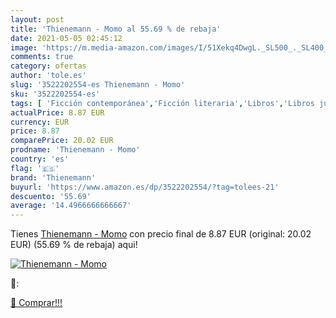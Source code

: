 ```yaml
---
layout: post
title: 'Thienemann - Momo al 55.69 % de rebaja'
date: 2021-05-05 02:45:12
image: 'https://m.media-amazon.com/images/I/51Xekq4DwgL._SL500_._SL400_.jpg'
comments: true
category: ofertas
author: 'tole.es'
slug: '3522202554-es Thienemann - Momo'
sku: '3522202554-es'
tags: [ 'Ficción contemporánea','Ficción literaria','Libros','Libros juveniles','Literatura y ficción','thienemann', ]
actualPrice: 8.87 EUR
currency: EUR
price: 8.87
comparePrice: 20.02 EUR
prodname: 'Thienemann - Momo'
country: 'es'
flag: '🇪🇸'
brand: 'Thienemann'
buyurl: 'https://www.amazon.es/dp/3522202554/?tag=tolees-21'
descuento: '55.69'
average: '14.4966666666667'
---
```


Tienes [Thienemann - Momo](https://www.amazon.es/dp/3522202554/?tag=tolees-21) con precio final de  8.87 EUR (original: 20.02 EUR) (55.69 %  de rebaja) aqui!

[![Thienemann - Momo](https://m.media-amazon.com/images/I/51Xekq4DwgL._SL500_._SL400_.jpg)](https://www.amazon.es/dp/3522202554/?tag=tolees-21)

🔎:


[🛒 Comprar!!!](https://www.amazon.es/dp/3522202554/?tag=tolees-21)
